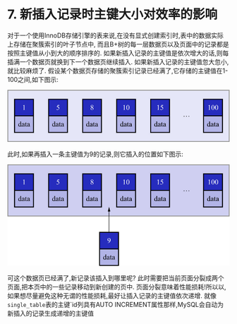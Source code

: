 # 7. 新插入记录时主键大小对效率的影响

对于一个使用InnoDB存储引擎的表来说,在没有显式创建索引时,表中的数据实际上存储在聚簇索引的叶子节点中,
而且B+树的每一层数据页以及页面中的记录都是按照主键值从小到大的顺序排序的.
如果新插入记录的主键值是依次增大的话,则每插满一个数据页就换到下一个数据页继续插入.
如果新插入记录的主键值忽大忽小,就比较麻烦了.
假设某个数据页存储的聚簇索引记录已经满了,它存储的主键值在1-100之间,如下图示:

![数据页存储的聚簇索引记录已满](./img/数据页存储的聚簇索引记录已满.jpg)

此时,如果再插入一条主键值为9的记录,则它插入的位置如下图示:

![插入一条主键值为9的记录](./img/插入一条主键值为9的记录.jpg)

可这个数据页已经满了,新记录该插入到哪里呢?
此时需要把当前页面分裂成两个页面,把本页中的一些记录移动到新创建的页中.
页面分裂意味着性能损耗!所以以,如果想尽量避免这种无谓的性能损耗,最好让插入记录的主键值依次递增.
就像`single_table`表的主键`id列具有AUTO INCREMENT属性那样,MySQL会自动为新插入的记录生成递增的主键值
